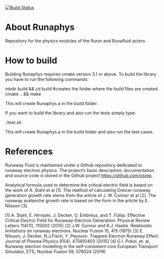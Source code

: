  [![Build Status](https://travis-ci.com/osrep/Runaphys.svg?branch=master)](https://travis-ci.com/osrep/Runaphys)
# About Runaphys
Repository for the physics modules of the Runin and Runafluid actors.

# How to build
Building Runaphys requires cmake version 3.1 or above. To build the library you have to run the following commands:

mkdir build && cd build #creates the folder where the build files are created.
cmake .. && make

This will create Runaphys.a in the build folder. 

If you want to build the library and also run the tests simply type:

./test.sh

This will create Runaphys.a in the build folder and also run the test cases.

# References

Runaway Fluid is maintained under a Github repository dedicated to runaway electron physics. The project’s basic description, documentation and source code is stored in the Github project https://github.com/osrep.

Analytical formula used to determine the critical electric field is based on the work of A. Stahl et al [1]. The method of calculating Dreicer runaway generation growth rate stems from the article of J. W. Connor et al [2]. The runaway avalanche growth rate is based on the form in the article by E. Nilsson [3].

[1] A. Stahl, E. Hirvijoki, J. Decker, O. Embréus, and T. Fülöp. Effective Critical Electric Field for Runaway-Electron Generation. Physical Review Letters 114(11), 115002 (2015) [2] J.W. Connor and R.J. Hastie. Relativistic limitations on runaway electrons. Nuclear Fusion 15, 415 (1975) [3] E. Nilsson, J. Decker, N.J.Fisch, Y. Peysson. Trapped-Electron Runaway Effect. Journal of Plasma Physics 81(4), 475810403 (2015) [4] G.I. Pokol, et. al, Runaway electron modelling in the self-consistent core European Transport Simulator, ETS, Nuclear Fusion 59, 076024 (2019)
